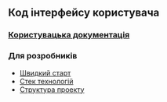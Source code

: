 ## Код інтерфейсу користувача

### [Користувацька документація](user_docs.md)

### Для розробників
- [Швидкий старт](quick_start.md)
- [Стек технологій](tech_stack.md)
- [Структура проекту](struct_of_project.md)

